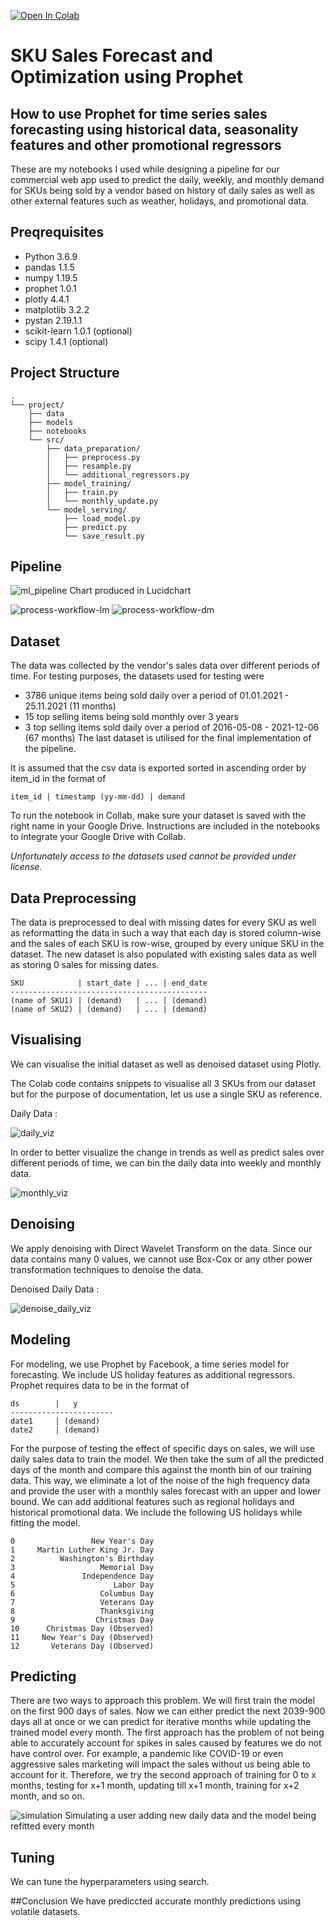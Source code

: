 [![Open In Colab](https://colab.research.google.com/assets/colab-badge.svg)](https://colab.research.google.com/drive/1qIl619KUAgBG2nD1lZzUwwVBwgqiyfDV?usp=sharing)

# SKU Sales Forecast and Optimization using Prophet
## How to use Prophet for time series sales forecasting using historical data, seasonality features and other promotional regressors 
These are my notebooks I used while designing a pipeline for our commercial web app used to predict the daily, weekly, and monthly demand for SKUs being sold by a vendor based on history of daily sales as well as other external features such as weather, holidays, and promotional data. 

## Preqrequisites
- Python                        3.6.9
- pandas                        1.1.5
- numpy                         1.19.5
- prophet                       1.0.1
- plotly                        4.4.1
- matplotlib                    3.2.2
- pystan                        2.19.1.1
- scikit-learn                  1.0.1 (optional)
- scipy                         1.4.1 (optional)

## Project Structure 
```
.
└── project/
    ├── data
    ├── models
    ├── notebooks
    └── src/
        ├── data_preparation/
        │   ├── preprocess.py
        │   ├── resample.py
        │   └── additional_regressors.py
        ├── model_training/
        │   ├── train.py
        │   └── monthly_update.py
        └── model_serving/
            ├── load_model.py
            ├── predict.py
            └── save_result.py 
```

## Pipeline
![ml_pipeline](https://github.com/dnezan/km-sku-prediction/blob/main/data/data_images/KwickMetrics%20Forecast%20Pipeline-9.png?raw=true)
Chart produced in Lucidchart

![process-workflow-lm](https://github.com/dnezan/km-sku-prediction/blob/main/data/data_images/Process%20map.png?raw=true#gh-light-mode-only)
![process-workflow-dm](https://github.com/dnezan/km-sku-prediction/blob/main/data/data_images/Process%20map%20-%20dark%20-2.png?raw=true#gh-dark-mode-only)


## Dataset
The data was collected by the vendor's sales data over different periods of time. For testing purposes, the datasets used for testing were
- 3786 unique items being sold daily over a period of 01.01.2021 - 25.11.2021 (11 months)
- 15 top selling items being sold monthly over 3 years 
- 3 top selling items sold daily over a period of 2016-05-08 - 2021-12-06 (67 months)
The last dataset is utilised for the final implementation of the pipeline.

It is assumed that the csv data is exported sorted in ascending order by item_id in the format of 
```
item_id | timestamp (yy-mm-dd) | demand
```
To run the notebook in Collab, make sure your dataset is saved with the right name in your Google Drive. Instructions are included in the notebooks to integrate your Google Drive with Collab.

*Unfortunately access to the datasets used cannot be provided under license.*

## Data Preprocessing
The data is preprocessed to deal with missing dates for every SKU as well as reformatting the data in such a way that each day is stored column-wise and the sales of each SKU is row-wise, grouped by every unique SKU in the dataset. The new dataset is also populated with existing sales data as well as storing 0 sales for missing dates.
```
SKU            | start_date | ... | end_date
--------------------------------------------
(name of SKU1) | (demand)   | ... | (demand)
(name of SKU2) | (demand)   | ... | (demand)
```
## Visualising
We can visualise the initial dataset as well as denoised dataset using Plotly.

The Colab code contains snippets to visualise all 3 SKUs from our dataset but for the purpose of documentation, let us use a single SKU as reference. 

Daily Data :

![daily_viz](https://github.com/dnezan/km-sku-prediction/blob/main/data/data_images/Unknown-23.png?raw=true)

In order to better visualize the change in trends as well as predict sales over different periods of time, we can bin the daily data into weekly and monthly data.

![monthly_viz](https://github.com/dnezan/km-sku-prediction/blob/main/data/data_images/Unknown-22.png?raw=true)

## Denoising
We apply denoising with Direct Wavelet Transform on the data. Since our data contains many 0 values, we cannot use Box-Cox or any other power transformation techniques to denoise the data.

Denoised Daily Data :

![denoise_daily_viz](https://github.com/dnezan/km-sku-prediction/blob/main/data/data_images/Unknown-25.png?raw=true)

## Modeling
For modeling, we use Prophet by Facebook, a time series model for forecasting. We include US holiday features as additional regressors.  
Prophet requires data to be in the format of 
```
ds        |   y    
-----------------------
date1     | (demand)   
date2     | (demand)   
```
For the purpose of testing the effect of specific days on sales, we will use daily sales data to train the model. We then take the sum of all the predicted days of the month and compare this against the month bin of our training data. This way, we eliminate a lot of the noise of the high frequency data and provide the user with a monthly sales forecast with an upper and lower bound.
We can add additional features such as regional holidays and historical promotional data. We include the following US holidays while fitting the model.
```
0                 New Year's Day
1     Martin Luther King Jr. Day
2          Washington's Birthday
3                   Memorial Day
4               Independence Day
5                      Labor Day
6                   Columbus Day
7                   Veterans Day
8                   Thanksgiving
9                  Christmas Day
10      Christmas Day (Observed)
11     New Year's Day (Observed)
12       Veterans Day (Observed)
```

## Predicting
There are two ways to approach this problem. We will first train the model on the first 900 days of sales. Now we can either predict the next 2039-900 days all at once or we can predict for iterative months while updating the trained model every month. The first approach has the problem of not being able to accurately account for spikes in sales caused by features we do not have control over. For example, a pandemic like COVID-19 or even aggressive sales marketing will impact the sales without us being able to account for it. Therefore, we try the second approach of training for 0 to x months, testing for x+1 month, updating till x+1 month, training for x+2 month, and so on.

![simulation](https://github.com/dnezan/km-sku-prediction/blob/main/data/data_images/results_6.gif?raw=true)
Simulating a user adding new daily data and the model being refitted every month

## Tuning
We can tune the hyperparameters using search.

##Conclusion
We have prediccted accurate monthly predictions using volatile datasets.


